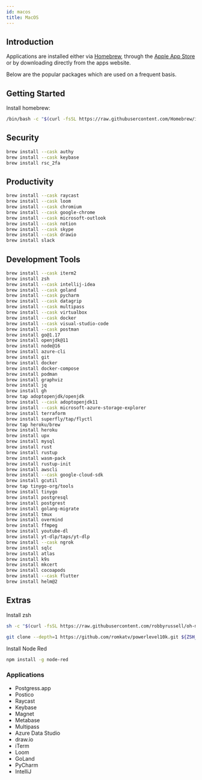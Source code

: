 ```yaml
---
id: macos
title: MacOS
---
```


## Introduction

Applications are installed either via [Homebrew](https://brew.sh), through the [Apple App Store](https://www.apple.com/app-store/) or by downloading directly from the apps website.

Below are the popular packages which are used on a frequent basis.

## Getting Started

Install homebrew:

```bash
/bin/bash -c "$(curl -fsSL https://raw.githubusercontent.com/Homebrew/install/HEAD/install.sh)"
```

## Security

```bash
brew install --cask authy
brew install --cask keybase
brew install rsc_2fa
```

## Productivity

```bash
brew install --cask raycast
brew install --cask loom
brew install --cask chromium
brew install --cask google-chrome
brew install --cask microsoft-outlook
brew install --cask notion
brew install --cask skype
brew install --cask drawio
brew install slack
```

## Development Tools

```bash
brew install --cask iterm2
brew install zsh
brew install --cask intellij-idea
brew install --cask goland
brew install --cask pycharm
brew install --cask datagrip
brew install --cask multipass
brew install --cask virtualbox
brew install --cask docker
brew install --cask visual-studio-code
brew install --cask postman
brew install go@1.17
brew install openjdk@11
brew install node@16
brew install azure-cli
brew install git
brew install docker
brew install docker-compose
brew install podman
brew install graphviz
brew install jq
brew install gh
brew tap adoptopenjdk/openjdk
brew install --cask adoptopenjdk11
brew install --cask microsoft-azure-storage-explorer
brew install terraform
brew install superfly/tap/flyctl
brew tap heroku/brew 
brew install heroku
brew install upx
brew install mysql
brew install rust
brew install rustup
brew install wasm-pack
brew install rustup-init
brew install awscli
brew install --cask google-cloud-sdk
brew install gcutil
brew tap tinygo-org/tools
brew install tinygo
brew install postgresql
brew install postgrest
brew install golang-migrate
brew install tmux
brew install overmind
brew install ffmpeg  
brew install youtube-dl
brew install yt-dlp/taps/yt-dlp
brew install --cask ngrok
brew install sqlc
brew install atlas
brew install k9s
brew install mkcert
brew install cocoapods
brew install --cask flutter
brew install helm@2
```

## Extras

Install zsh

```bash
sh -c "$(curl -fsSL https://raw.githubusercontent.com/robbyrussell/oh-my-zsh/master/tools/install.sh)"

git clone --depth=1 https://github.com/romkatv/powerlevel10k.git ${ZSH_CUSTOM:-$HOME/.oh-my-zsh/custom}/themes/powerlevel10k
```

Install Node Red

```bash
npm install -g node-red
```

### Applications

- Postgress.app
- Postico
- Raycast
- Keybase
- Magnet
- Metabase
- Multipass
- Azure Data Studio
- draw.io
- iTerm
- Loom
- GoLand
- PyCharm
- IntelliJ
